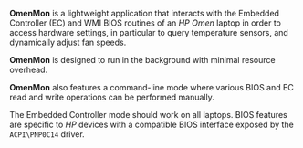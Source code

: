 **OmenMon** is a lightweight application that interacts with the Embedded Controller (EC) and WMI BIOS routines of an _HP Omen_ laptop in order to access hardware settings, in particular to query temperature sensors, and dynamically adjust fan speeds.

**OmenMon** is designed to run in the background with minimal resource overhead.

**OmenMon** also features a command-line mode where various BIOS and EC read and write operations can be performed manually.

The Embedded Controller mode should work on all laptops. BIOS features are specific to _HP_ devices with a compatible BIOS interface exposed by the `ACPI\PNP0C14` driver.
